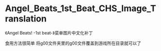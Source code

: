# Angel_Beats_1st_Beat_CHS_Image_Translation
《Angel Beats! -1st beat-》菜单图片中文化补丁

食用方法很简单 将g00文件夹里的g00文件覆盖到游戏所在目录就可以了
